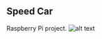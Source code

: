 ## Speed Car
Raspberry Pi project.
![alt text](https://user-images.githubusercontent.com/21006294/93665115-bb17a880-fa7c-11ea-9edb-8f855926c198.jpg)

